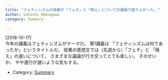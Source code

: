 ```yaml
---
title: "フェティシズムの授業が「フェチ」と「萌え」についての議論で盛り上がった。"
author: Satoshi Nakagawa
category: Summary

---
```


[2018-10-17]  
 今年の講義はフェティシズムがテーマだ。
第1講義は
「フェティシズムは何であったか」というタイトルだ。
授業の感想文では（先週から）「フェチ」と
「萌え」の違いについて、
さまざまな議論が行き交ってとても楽しい。
そのせいか、
やや進行が遅いような気もする。

- Category: [Summary](categories.html#Summary)

